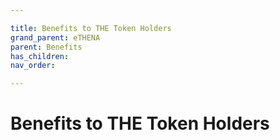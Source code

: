 ```yaml
---

title: Benefits to THE Token Holders
grand_parent: eTHENA
parent: Benefits
has_children:
nav_order:

---
```



# Benefits to THE Token Holders


